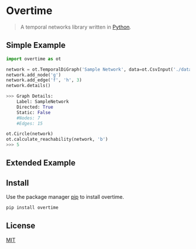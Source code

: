# Overtime
> A temporal networks library written in [Python](https://www.python.org/).


## Simple Example
```python
import overtime as ot

network = ot.TemporalDiGraph('Sample Network', data=ot.CsvInput('./data/network.csv'))
network.add_node('g')
network.add_edge('f', 'h', 3)
network.details()

>>>	Graph Details: 
	Label: SampleNetwork 
	Directed: True 
	Static: False
	#Nodes: 7 
	#Edges: 15

ot.Circle(network)
ot.calculate_reachability(network, 'b')
>>> 5
```



## Extended Example



## Install

Use the package manager [pip](https://pip.pypa.io/en/stable/) to install overtime.

```bash
pip install overtime
```


## License

[MIT](https://choosealicense.com/licenses/mit/)
